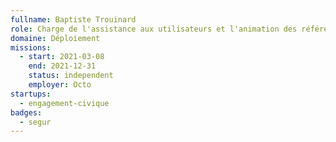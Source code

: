 ```yaml
---
fullname: Baptiste Trouinard
role: Charge de l'assistance aux utilisateurs et l'animation des référents départementaux
domaine: Déploiement
missions:
  - start: 2021-03-08
    end: 2021-12-31
    status: independent
    employer: Octo
startups:
  - engagement-civique
badges:
  - segur
---
```


